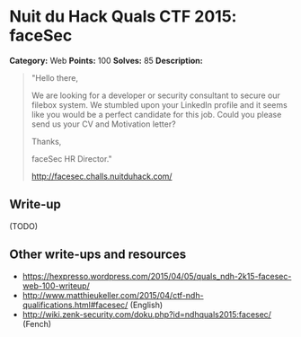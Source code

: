 # Nuit du Hack Quals CTF 2015: faceSec

**Category:** Web
**Points:** 100
**Solves:** 85
**Description:** 

> "Hello there,
> 
> We are looking for a developer or security consultant to secure our filebox system. We stumbled upon your LinkedIn profile and it seems like you would be a perfect candidate for this job. Could you please send us your CV and Motivation letter?
> 
> Thanks,
> 
> faceSec HR Director."
> 
> <http://facesec.challs.nuitduhack.com/>

## Write-up

(TODO)

## Other write-ups and resources

* <https://hexpresso.wordpress.com/2015/04/05/quals_ndh-2k15-facesec-web-100-writeup/>
* <http://www.matthieukeller.com/2015/04/ctf-ndh-qualifications.html#facesec/> (English)
* <http://wiki.zenk-security.com/doku.php?id=ndhquals2015:facesec/> (Fench)
